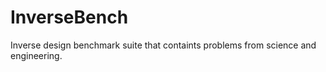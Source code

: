 # InverseBench
Inverse design benchmark suite that containts problems from science and engineering.
